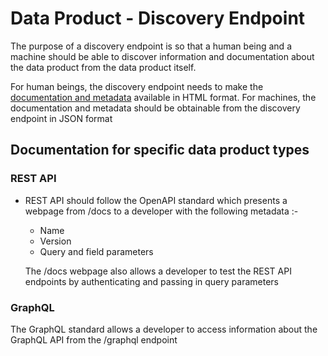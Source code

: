 # Data Product - Discovery Endpoint

The purpose of a discovery endpoint is so that a human being and a machine should be able to discover information and documentation
about the data product from the data product itself. 

For human beings, the discovery endpoint needs to make the [documentation and metadata](dp-docs_and_metadata.md) available in HTML format.
For machines, the documentation and metadata should be obtainable from the discovery endpoint in JSON format 

## Documentation for specific data product types
### REST API
* REST API should follow the OpenAPI standard which presents a webpage from /docs to a developer with the following metadata :-
  * Name
  * Version
  * Query and field parameters
  
  The /docs webpage also allows a developer to test the REST API endpoints by authenticating and passing in query parameters

### GraphQL
  The GraphQL standard allows a developer to access information about the GraphQL API from the /graphql endpoint  
